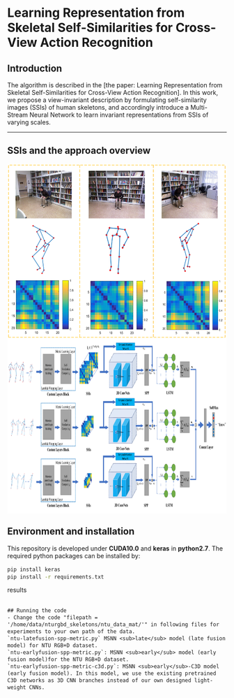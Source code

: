 # Learning Representation from Skeletal Self-Similarities for Cross-View Action Recognition
## Introduction
The algorithm is described in the [the paper: Learning Representation from Skeletal Self-Similarities for Cross-View Action Recognition]. In this work, we propose a view-invariant description by formulating self-similarity images (SSIs) of human skeletons, and accordingly introduce a Multi-Stream Neural Network to learn invariant representations from SSIs of varying scales. 
***

## SSIs and the approach overview 
<img align="center" height="400"  src="docs/teaser1.png">
<img align="center" height="400"  src="docs/teaser2.png">

## Environment and installation
This repository is developed under **CUDA10.0** and **keras** in **python2.7**. The required python packages can be installed by:
```bash
pip install keras
pip install -r requirements.txt
```
results
```

## Running the code
- Change the code "filepath = '/home/data/nturgbd_skeletons/ntu_data_mat/'" in following files for experiments to your own path of the data. 
`ntu-latefusion-spp-metric.py` MSNN <sub>late</sub> model (late fusion model) for NTU RGB+D dataset.  
`ntu-earlyfusion-spp-metric.py`: MSNN <sub>early</sub> model (early fusion model)for the NTU RGB+D dataset.  
`ntu-earlyfusion-spp-metric-c3d.py`: MSNN <sub>early</sub>-C3D model (early fusion model). In this model, we use the existing pretrained C3D networks as 3D CNN branches instead of our own designed light-weight CNNs.